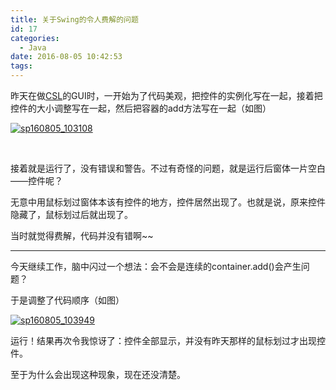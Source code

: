 ```yaml
---
title: 关于Swing的令人费解的问题
id: 17
categories:
  - Java
date: 2016-08-05 10:42:53
tags:
---
```


昨天在做[CSL](http://www.mcbbs.net/thread-269807-1-1.html)的GUI时，一开始为了代码美观，把控件的实例化写在一起，接着把控件的大小调整写在一起，然后把容器的add方法写在一起（如图）

[![sp160805_103108](http://www.sealfu.cf/wp-content/uploads/2016/08/sp160805_103108-150x97.png)](http://www.sealfu.cf/wp-content/uploads/2016/08/sp160805_103108.png)

&nbsp;

接着就是运行了，没有错误和警告。不过有奇怪的问题，就是运行后窗体一片空白——控件呢？

无意中用鼠标划过窗体本该有控件的地方，控件居然出现了。也就是说，原来控件隐藏了，鼠标划过后就出现了。

当时就觉得费解，代码并没有错啊~~

* * *

今天继续工作，脑中闪过一个想法：会不会是连续的container.add()会产生问题？

于是调整了代码顺序（如图）

[![sp160805_103949](http://www.sealfu.cf/wp-content/uploads/2016/08/sp160805_103949-150x97.png)](http://www.sealfu.cf/wp-content/uploads/2016/08/sp160805_103949.png)

运行！结果再次令我惊讶了：控件全部显示，并没有昨天那样的鼠标划过才出现控件。

至于为什么会出现这种现象，现在还没清楚。